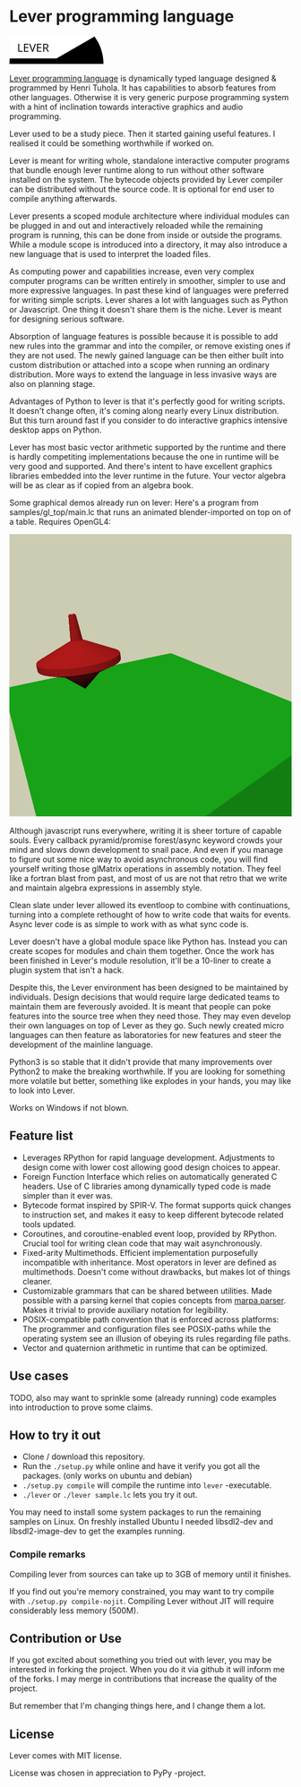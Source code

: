 # Lever programming language

 ![Logo](doc/logo.png)

[Lever programming language](http://leverlanguage.com) is dynamically typed language designed & programmed by Henri Tuhola. It has capabilities to absorb features from other languages. Otherwise it is very generic purpose programming system with a hint of inclination towards interactive graphics and audio programming.

Lever used to be a study piece. Then it started gaining useful features. I realised it could be something worthwhile if worked on.

Lever is meant for writing whole, standalone interactive computer programs that bundle enough lever runtime along to run without other software installed on the system. The bytecode objects provided by Lever compiler can be distributed without the source code. It is optional for end user to compile anything afterwards.

Lever presents a scoped module architecture where individual modules can be plugged in and out and interactively reloaded while the remaining program is running, this can be done from inside or outside the programs. While a module scope is introduced into a directory, it may also introduce a new language that is used to interpret the loaded files.

As computing power and capabilities increase, even very complex computer programs can be written entirely in smoother, simpler to use and more expressive languages. In past these kind of languages were preferred for writing simple scripts. Lever shares a lot with languages such as Python or Javascript. One thing it doesn't share them is the niche. Lever is meant for designing serious software.

Absorption of language features is possible because it is possible to add new rules into the grammar and into the compiler, or remove existing ones if they are not used. The newly gained language can be then either built into custom distribution or attached into a scope when running an ordinary distribution. More ways to extend the language in less invasive ways are also on planning stage.

Advantages of Python to lever is that it's perfectly good for writing scripts. It doesn't change often, it's coming along nearly every Linux distribution. But this turn around fast if you consider to do interactive graphics intensive desktop apps on Python.

Lever has most basic vector arithmetic supported by the runtime and there is hardly competiting implementations because the one in runtime will be very good and supported. And there's intent to have excellent graphics libraries embedded into the lever runtime in the future. Your vector algebra will be as clear as if copied from an algebra book.

Some graphical demos already run on lever: Here's a program from samples/gl_top/main.lc that runs an animated blender-imported on top on of a table. Requires OpenGL4:

 ![./lever samples/gl_top/main.lc](marketing/gl_top_screenshot.png)

Although javascript runs everywhere, writing it is sheer torture of capable souls. Every callback pyramid/promise forest/async keyword crowds your mind and slows down development to snail pace. And even if you manage to figure out some nice way to avoid asynchronous code, you will find yourself writing those glMatrix operations in assembly notation. They feel like a fortran blast from past, and most of us are not that retro that we write and maintain algebra expressions in assembly style.

Clean slate under lever allowed its eventloop to combine with continuations, turning into a complete rethought of how to write code that waits for events. Async lever code is as simple to work with as what sync code is.

Lever doesn't have a global module space like Python has. Instead you can create scopes for modules and chain them together. Once the work has been finished in Lever's module resolution, it'll be a 10-liner to create a plugin system that isn't a hack.

Despite this, the Lever environment has been designed to be maintained by individuals. Design decisions that would require large dedicated teams to maintain them are feverously avoided. It is meant that people can poke features into the source tree when they need those. They may even develop their own languages on top of Lever as they go. Such newly created micro languages can then feature as laboratories for new features and steer the development of the mainline language.

Python3 is so stable that it didn't provide that many improvements over Python2 to make the breaking worthwhile. If you are looking for something more volatile but better, something like explodes in your hands, you may like to look into Lever.

Works on Windows if not blown.

## Feature list

 * Leverages RPython for rapid language development. Adjustments to design come with lower cost allowing good design choices to appear.
 * Foreign Function Interface which relies on automatically generated C headers. Use of C libraries among dynamically typed code is made simpler than it ever was.
 * Bytecode format inspired by SPIR-V. The format supports quick changes to instruction set, and makes it easy to keep different bytecode related tools updated.
 * Coroutines, and coroutine-enabled event loop, provided by RPython. Crucial tool for writing clean code that may wait asynchronously.
 * Fixed-arity Multimethods. Efficient implementation purposefully incompatible with inheritance. Most operators in lever are defined as multimethods. Doesn't come without drawbacks, but makes lot of things cleaner.
 * Customizable grammars that can be shared between utilities. Made possible with a parsing kernel that copies concepts from [marpa parser](https://jeffreykegler.github.io/Marpa-web-site/). Makes it trivial to provide auxiliary notation for legibility.
 * POSIX-compatible path convention that is enforced across platforms: The programmer and configuration files see POSIX-paths while the operating system see an illusion of obeying its rules regarding file paths.
 * Vector and quaternion arithmetic in runtime that can be optimized.

## Use cases

TODO, also may want to sprinkle some (already running) code examples into introduction to prove some claims.

## How to try it out

 * Clone / download this repository.
 * Run the `./setup.py` while online and have it verify you got all the packages. (only works on ubuntu and debian)
 * `./setup.py compile` will compile the runtime into `lever` -executable.
 * `./lever` or `./lever sample.lc` lets you try it out.

You may need to install some system packages to run the remaining samples on Linux. On freshly installed Ubuntu I needed libsdl2-dev and libsdl2-image-dev to get the examples running.

### Compile remarks

Compiling lever from sources can take up to 3GB of memory until it finishes.

If you find out you're memory constrained, you may want to try compile with `./setup.py compile-nojit`. Compiling Lever without JIT will require considerably less memory (500M).

## Contribution or Use

If you got excited about something you tried out with lever, you may be interested in forking the project. When you do it via github it will inform me of the forks. I may merge in contributions that increase the quality of the project.

But remember that I'm changing things here, and I change them a lot.

## License

Lever comes with MIT license.

License was chosen in appreciation to PyPy -project.
